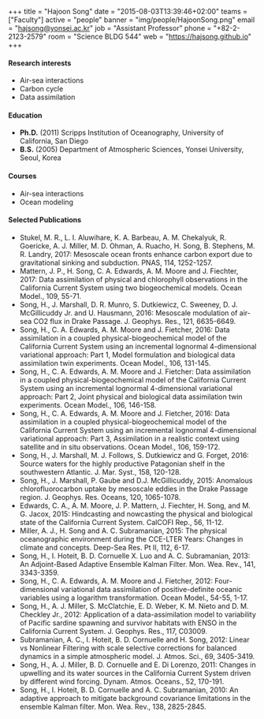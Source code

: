 +++
title = "Hajoon Song"
date = "2015-08-03T13:39:46+02:00"
teams = ["Faculty"]
active = "people"
banner = "img/people/HajoonSong.png"
email = "hajsong@yonsei.ac.kr"
job = "Assistant Professor"
phone = "+82-2-2123-2579"
room = "Science BLDG 544"
web = "https://hajsong.github.io"
+++

#### Research interests
+ Air-sea interactions
+ Carbon cycle
+ Data assimilation

#### Education
+ **Ph.D.** (2011) Scripps Institution of Oceanography, University of California, San Diego
+ **B.S.** (2005) Department of Atmospheric Sciences, Yonsei University, Seoul, Korea

#### Courses
+ Air-sea interactions
+ Ocean modeling

#### Selected Publications
+ Stukel, M. R., L. I. Aluwihare, K. A. Barbeau, A. M. Chekalyuk, R. Goericke, A. J. Miller, M. D. Ohman, A. Ruacho, H. Song, B. Stephens, M. R. Landry, 2017: Mesoscale ocean fronts enhance carbon export due to gravitational sinking and subduction. PNAS, 114, 1252-1257.
+ Mattern, J. P., H. Song, C. A. Edwards, A. M. Moore and J. Fiechter, 2017: Data assimilation of physical and chlorophyll observations in the California Current System using two biogeochemical models. Ocean Model., 109, 55-71.
+ Song, H., J. Marshall, D. R. Munro, S. Dutkiewicz, C. Sweeney, D. J. McGillicuddy Jr. and U. Hausmann, 2016: Mesoscale modulation of air-sea CO2 flux in Drake Passage. J. Geophys. Res., 121, 6635-6649.
+ Song, H., C. A. Edwards, A. M. Moore and J. Fietcher, 2016: Data assimilation in a coupled physical-biogeochemical model of the California Current System using an incremental lognormal 4-dimensional variational approach: Part 1, Model formulation and biological data assimilation twin experiments. Ocean Model., 106, 131-145.
+ Song, H., C. A. Edwards, A. M. Moore and J. Fietcher: Data assimilation in a coupled physical-biogeochemical model of the California Current System using an incremental lognormal 4-dimensional variational approach: Part 2, Joint physical and biological data assimilation twin experiments. Ocean Model., 106, 146-158.
+ Song, H., C. A. Edwards, A. M. Moore and J. Fietcher, 2016: Data assimilation in a coupled physical-biogeochemical model of the California Current System using an incremental lognormal 4-dimensional variational approach: Part 3, Assimilation in a realistic context using satellite and in situ observations. Ocean Model., 106, 159-172.
+ Song, H., J. Marshall, M. J. Follows, S. Dutkiewicz and G. Forget, 2016: Source waters for the highly productive Patagonian shelf in the southwestern Atlantic. J. Mar. Syst., 158, 120-128.
+ Song, H., J. Marshall, P. Gaube and D.J. McGillicuddy, 2015: Anomalous chlorofluorocarbon uptake by mesoscale eddies in the Drake Passage region. J. Geophys. Res. Oceans, 120, 1065-1078.
+ Edwards, C. A., A. M. Moore, J. P. Mattern, J. Fiechter, H. Song, and M. G. Jacox, 2015: Hindcasting and nowcasting the physical and biological state of the California Current System. CalCOFI Rep., 56, 11-12.
+ Miller, A. J., H. Song and A. C. Subramanian, 2015: The physical oceanographic environment during the CCE-LTER Years: Changes in climate and concepts. Deep-Sea Res. Pt II, 112, 6-17.
+ Song, H., I. Hoteit, B. D. Cornuelle X. Luo and A. C. Subramanian, 2013: An Adjoint-Based Adaptive Ensemble Kalman Filter. Mon. Wea. Rev., 141, 3343-3359.
+ Song, H., C. A. Edwards, A. M. Moore and J. Fietcher, 2012: Four-dimensional variational data assimilation of positive-definite oceanic variables using a logarithm transformation. Ocean Model., 54-55, 1-17.
+ Song, H., A. J. Miller, S. McClatchie, E. D. Weber, K. M. Nieto and D. M. Checkley Jr., 2012: Application of a data-assimilation model to variability of Pacific sardine spawning and survivor habitats with ENSO in the California Current System. J. Geophys. Res., 117, C03009.
+ Subramanian, A. C., I. Hoteit, B. D. Cornuelle and H. Song, 2012: Linear vs Nonlinear Filtering with scale selective corrections for balanced dynamics in a simple atmospheric model. J. Atmos. Sci., 69, 3405-3419.
+ Song, H., A. J. Miller, B. D. Cornuelle and E. Di Lorenzo, 2011: Changes in upwelling and its water sources in the California Current System driven by different wind forcing. Dynam. Atmos. Oceans., 52, 170-191.
+ Song, H., I. Hoteit, B. D. Cornuelle and A. C. Subramanian, 2010: An adaptive approach to mitigate background covariance limitations in the ensemble Kalman filter. Mon. Wea. Rev., 138, 2825-2845.
